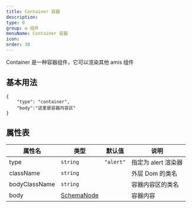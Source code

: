 ```yaml
---
title: Container 容器
description:
type: 0
group: ⚙ 组件
menuName: Container 容器
icon:
order: 38
---
```


Container 是一种容器组件，它可以渲染其他 amis 组件

## 基本用法

```schema: scope="body"
{
    "type": "container",
    "body":"这里是容器内容区"
}
```

## 属性表

| 属性名        | 类型                              | 默认值    | 说明                |
| ------------- | --------------------------------- | --------- | ------------------- |
| type          | `string`                          | `"alert"` | 指定为 alert 渲染器 |
| className     | `string`                          |           | 外层 Dom 的类名     |
| bodyClassName | `string`                          |           | 容器内容区的类名    |
| body          | [SchemaNode](../types/schemanode) |           | 容器内容            |
